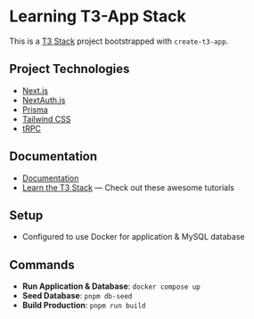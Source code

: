 # Learning T3-App Stack

This is a [T3 Stack](https://create.t3.gg/) project bootstrapped with `create-t3-app`.

## Project Technologies

- [Next.js](https://nextjs.org)
- [NextAuth.js](https://next-auth.js.org)
- [Prisma](https://prisma.io)
- [Tailwind CSS](https://tailwindcss.com)
- [tRPC](https://trpc.io)

## Documentation

- [Documentation](https://create.t3.gg/)
- [Learn the T3 Stack](https://create.t3.gg/en/faq#what-learning-resources-are-currently-available) — Check out these awesome tutorials

## Setup
- Configured to use Docker for application & MySQL database

## Commands
- **Run Application & Database**: `docker compose up`
- **Seed Database**: `pnpm db-seed`
- **Build Production**: `pnpm run build` 
